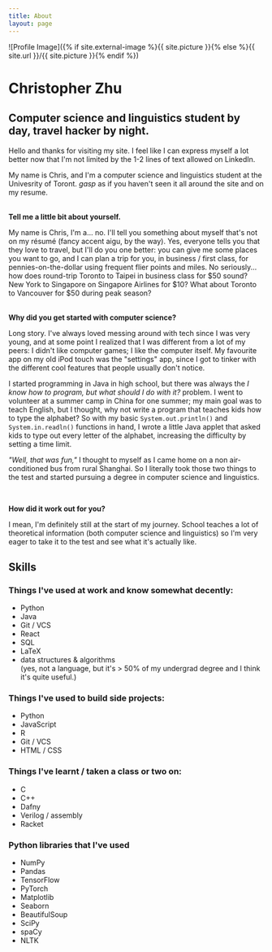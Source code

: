 ```yaml
---
title: About
layout: page
---
```

![Profile Image]({% if site.external-image %}{{ site.picture }}{% else %}{{ site.url }}/{{ site.picture }}{% endif %})

<h1>Christopher Zhu</h1>
<h2>Computer science and linguistics student by day, travel hacker by night. </h2>

<p>
Hello and thanks for visiting my site. I feel like I can express myself a lot better now that I'm not limited by the 1-2 lines of text allowed on LinkedIn. 
	
My name is Chris, and I'm a computer science and linguistics student at the Univesrity of Toront. *gasp* as if you haven't seen it all around the site and on my resume. </p>

<br>
<b>Tell me a little bit about yourself.</b>

<p>My name is Chris, I'm a... no. I'll tell you something about myself that's not on my résumé (fancy accent aigu, by the way). Yes, everyone tells you that they love to travel, but I'll do you one better: you can give me some places you want to go, and I can plan a trip for you, in business / first class, for pennies-on-the-dollar using frequent flier points and miles. No seriously... how does round-trip Toronto to Taipei in business class for $50 sound? New York to Singapore on Singapore Airlines for $10? What about Toronto to Vancouver for $50 during peak season? </p>

<br>
<b> Why did you get started with computer science?</b>

<p>Long story. I've always loved messing around with tech since I was very young, and at some point I realized that I was different from a lot of my peers: I didn't like computer games; I like the computer itself. My favourite app on my old iPod touch was the "settings" app, since I got to tinker with the different cool features that people usually don't notice. 

I started programming in Java in high school, but there was always the <i>I know how to program, but what should I do with it?</i> problem. I went to volunteer at a summer camp in China for one summer; my main goal was to teach English, but I thought, why not write a program that teaches kids how to type the alphabet? So with my basic <code>System.out.println()</code> and <code>System.in.readln()</code> functions in hand, I wrote a little Java applet that asked kids to type  out every letter of the alphabet, increasing the difficulty by setting a time limit. 

<i>"Well, that was fun,"</i> I thought to myself as I came home on a non air-conditioned bus from rural Shanghai. So I literally took those two things to the test and started pursuing a degree in computer science and linguistics. </p>

<br>


<b>How did it work out for you?</b>

<p> I mean, I'm definitely still at the start of my journey. School teaches a lot of theoretical information (both computer science and linguistics) so I'm very eager to take it to the test and see what it's actually like. </p>


<h2>Skills</h2>
<h3>Things I've used at work and know somewhat decently: </h3>
	
<ul class="skill-list">
	<li>Python</li>
	<li>Java</li>
	<li>Git / VCS</li>
	<li>React</li>
	<li>SQL</li>
	<li>LaTeX</li>
	<li>data structures & algorithms</li> (yes, not a language, but it's > 50% of my undergrad degree and I think it's quite useful.)
</ul>

<h3> Things I've used to build side projects: </h3>
<ul class="skill-list-2">
	<li>Python</li>
	<li>JavaScript</li>
	<li>R</li>
	<li>Git / VCS</li>
	<li>HTML / CSS</li>
</ul>

<h3> Things I've learnt / taken a class or two on: </h3>
<ul class="skill-list-3">
	<li>C</li>
	<li>C++</li>
	<li>Dafny</li>
	<li>Verilog / assembly</li>
	<li>Racket</li>
</ul>

<h3> Python libraries that I've used </h3>
<ul class="python-lib">
	<li>NumPy</li>
	<li>Pandas</li>
	<li>TensorFlow</li>
	<li>PyTorch</li>
	<li>Matplotlib</li>
	<li>Seaborn</li>
	<li>BeautifulSoup</li>
	<li>SciPy</li>
	<li>spaCy</li>
	<li>NLTK</li>

</ul>

